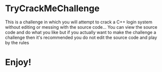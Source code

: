 # TryCrackMeChallenge
This is a challenge in which you will attempt to crack a C++ login system without editing or messing with the source code... You can view the source code and do what you like
but if you actually want to make the challenge a challenge then it's recommended you do not edit the source code and play by the rules

# Enjoy!
